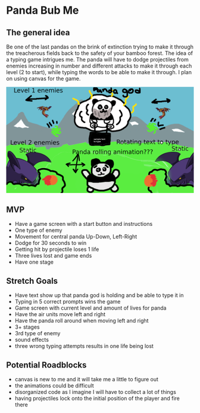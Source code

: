 # Panda Bub Me

## The general idea


Be one of the last pandas on the brink of extinction trying to make it through the treacherous fields back to the safety of your bamboo forest. The idea of a typing game intrigues me. The panda will have to dodge projectiles from enemies increasing in number and different attacks to make it through each level (2 to start), while typing the words to be able to make it through. I plan on using canvas for the game.

![pitch picture](pitch.png)

## MVP

* Have a game screen with a start button and instructions
* One type of enemy
* Movement for central panda Up-Down, Left-Right
* Dodge for 30 seconds to win
* Getting hit by projectile loses 1 life
* Three lives lost and game ends
* Have one stage


## Stretch Goals
* Have text show up that panda god is holding and be able to type it in
* Typing in 5 correct prompts wins the game
* Game screen with current level and amount of lives for panda
* Have the air units move left and right
* Have the panda roll around when moving left and right
* 3+ stages
* 3rd type of enemy
* sound effects
* three wrong typing attempts results in one life being lost

## Potential Roadblocks
* canvas is new to me and it will take me a little to figure out
* the animations could be difficult
* disorganized code as I imagine I will have to collect a lot of things
* having projectiles lock onto the initial position of the player and fire there
